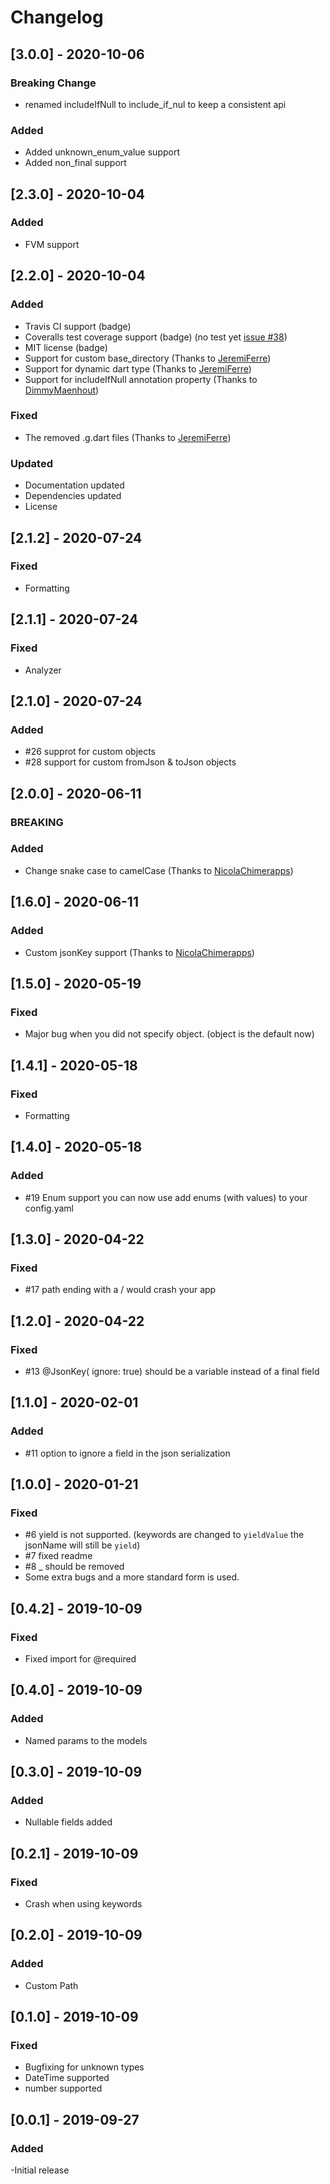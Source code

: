 # Changelog

## [3.0.0] - 2020-10-06
### Breaking Change 
- renamed includeIfNull to include_if_nul to keep a consistent api
### Added
- Added unknown_enum_value support
- Added non_final support

## [2.3.0] - 2020-10-04
### Added
- FVM support

## [2.2.0] - 2020-10-04
### Added
- Travis CI support (badge)
- Coveralls test coverage support (badge) (no test yet [issue #38](https://github.com/icapps/flutter-model-generator/issues/38))
- MIT license (badge)
- Support for custom base_directory (Thanks to [JeremiFerre](https://github.com/JeremiFerre))
- Support for dynamic dart type (Thanks to [JeremiFerre](https://github.com/JeremiFerre))
- Support for includeIfNull annotation property (Thanks to [DimmyMaenhout](https://github.com/DimmyMaenhout))
### Fixed
- The removed .g.dart files (Thanks to [JeremiFerre](https://github.com/JeremiFerre))
### Updated
- Documentation updated
- Dependencies updated
- License

## [2.1.2] - 2020-07-24
### Fixed
- Formatting

## [2.1.1] - 2020-07-24
### Fixed
- Analyzer

## [2.1.0] - 2020-07-24
### Added
- #26 supprot for custom objects
- #28 support for custom fromJson & toJson objects

## [2.0.0] - 2020-06-11
### BREAKING 
### Added
- Change snake case to camelCase (Thanks to [NicolaChimerapps](https://github.com/NicolaChimerapps "Github NicolaChimerapps"))

## [1.6.0] - 2020-06-11
### Added 
- Custom jsonKey support (Thanks to [NicolaChimerapps](https://github.com/NicolaChimerapps "Github NicolaChimerapps"))

## [1.5.0] - 2020-05-19
### Fixed 
- Major bug when you did not specify object. (object is the default now)

## [1.4.1] - 2020-05-18
### Fixed
- Formatting

## [1.4.0] - 2020-05-18
### Added
- #19 Enum support you can now use add enums (with values) to your config.yaml 

## [1.3.0] - 2020-04-22
### Fixed
- #17 path ending with a / would crash your app 

## [1.2.0] - 2020-04-22
### Fixed
- #13 @JsonKey( ignore: true) should be a variable instead of a final field 

## [1.1.0] - 2020-02-01
### Added
- #11 option to ignore a field in the json serialization

## [1.0.0] - 2020-01-21
### Fixed
- #6 yield is not supported. (keywords are changed to `yieldValue` the jsonName will still be `yield`)
- #7 fixed readme
- #8 _ should be removed
- Some extra bugs and a more standard form is used.

## [0.4.2] - 2019-10-09
### Fixed
- Fixed import for @required

## [0.4.0] - 2019-10-09
### Added
- Named params to the models

## [0.3.0] - 2019-10-09
### Added
- Nullable fields added 

## [0.2.1] - 2019-10-09
### Fixed
- Crash when using keywords 

## [0.2.0] - 2019-10-09
### Added
- Custom Path 

## [0.1.0] - 2019-10-09
### Fixed
- Bugfixing for unknown types
- DateTime supported
- number supported

## [0.0.1] - 2019-09-27
### Added
-Initial release

